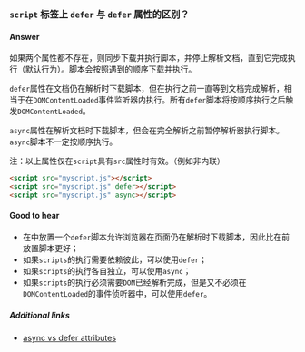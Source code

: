<!-- ### What are `defer` and `async` attributes on a `<script>` tag? -->

### <code>script</code> 标签上 <code>defer</code> 与 <code>defer</code> 属性的区别？

#### Answer

<!-- If neither attribute is present, the script is downloaded and executed synchronously, and will halt parsing of the document until it has finished executing (default behavior). Scripts are downloaded and executed in the order
they are encountered. -->

如果两个属性都不存在，则同步下载并执行脚本，并停止解析文档，直到它完成执行（默认行为）。脚本会按照遇到的顺序下载并执行。

<!-- The `defer` attribute downloads the script while the document is still parsing but waits until the document has finished parsing before executing it, equivalent to executing inside a `DOMContentLoaded` event listener. `defer` scripts will execute in order. -->

<code>defer</code>属性在文档仍在解析时下载脚本，但在执行之前一直等到文档完成解析，相当于在<code>DOMContentLoaded</code>事件监听器内执行。所有<code>defer</code>脚本将按顺序执行之后触发<code>DOMContentLoaded</code>。

<!-- The `async` attribute downloads the script during parsing the document but will pause the parser to execute the script before it has fully finished parsing. `async` scripts will not necessarily execute in order. -->

<code>async</code>属性在解析文档时下载脚本，但会在完全解析之前暂停解析器执行脚本。<code>async</code>脚本不一定按顺序执行。

注：以上属性仅在<code>script</code>具有<code>src</code>属性时有效。（例如非内联）

```html
<script src="myscript.js"></script>
<script src="myscript.js" defer></script>
<script src="myscript.js" async></script>
```

#### Good to hear

<!-- * Placing a `defer` script in the `<head>` allows the browser to download the script while the page is still parsing, and is therefore a better option than placing the script before the end of the body.
* If the scripts rely on each other, use `defer`.
* If the script is independent, use `async`.
* Use `defer` if the DOM must be ready and the contents are not placed within a `DOMContentLoaded` listener. -->

* 在<code><head></code>中放置一个<code>defer</code>脚本允许浏览器在页面仍在解析时下载脚本，因此比在<code></body></code>前放置脚本更好；
* 如果<code>scripts</code>的执行需要依赖彼此，可以使用<code>defer</code>；
* 如果<code>scripts</code>的执行各自独立，可以使用<code>async</code>；
* 如果<code>scripts</code>的执行必须需要<code>DOM</code>已经解析完成，但是又不必须在<code>DOMContentLoaded</code>的事件侦听器中，可以使用<code>defer</code>。

##### Additional links

<!-- Whenever possible, link a more detailed explanation. -->

* [async vs defer attributes](http://www.growingwiththeweb.com/2014/02/async-vs-defer-attributes.html)

<!-- tags: (html) -->

<!-- expertise: (1) -->
